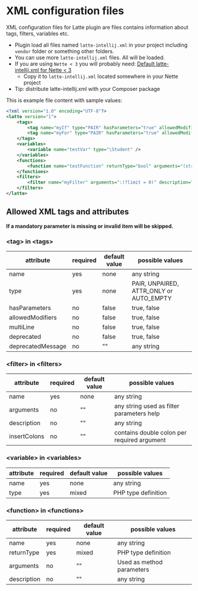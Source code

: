 # XML configuration files

XML configuration files for Latte plugin are files contains information about tags, filters, variables etc.

- Plugin load all files named `latte-intellij.xml` in your project including `vendor` folder or something other folders.
- You can use more `latte-intellij.xml` files. All will be loaded.
- If you are using `Nette < 3` you will probably need: [Default latte-intellij.xml for Nette < 3](https://github.com/nette-intellij/intellij-latte/blob/master/docs/bellowNette3.xml)
  - Copy it to `latte-intellij.xml` located somewhere in your Nette project
- Tip: distribute latte-intellij.xml with your Composer package

This is example file content with sample values:

```xml
<?xml version="1.0" encoding="UTF-8"?>
<latte version="1">
    <tags>
        <tag name="myIf" type="PAIR" hasParameters="true" allowedModifiers="false" deprecated="false" deprecatedMessage="MyIf is deprecated, use xxx instead." />
        <tag name="myFor" type="PAIR" hasParameters="true" allowedModifiers="false" multiLine="true" />
    </tags>
    <variables>
        <variable name="testVar" type="\Student" />
    </variables>
    <functions>
        <function name="testFunction" returnType="bool" arguments="(string $moduleName)" description="Test description" />
    </functions>
    <filters>
        <filter name="myFilter" arguments=":(?limit = 0)" description="Test filter description" insertColons=":" />
    </filters>
</latte>
```

## Allowed XML tags and attributes

**If a mandatory parameter is missing or invalid item will be skipped.** 

### &lt;tag&gt; in &lt;tags&gt;

| attribute         | required | default value | possible values                         |
|-------------------|----------|---------------|-----------------------------------------|
| name              | yes      | none          | any string                              |
| type              | yes      | none          | PAIR, UNPAIRED, ATTR_ONLY or AUTO_EMPTY |
| hasParameters     | no       | false         | true, false                             |
| allowedModifiers  | no       | false         | true, false                             |
| multiLine         | no       | false         | true, false                             |
| deprecated        | no       | false         | true, false                             |
| deprecatedMessage | no       | ""            | any string                              |

### &lt;filter&gt; in &lt;filters&gt;

| attribute    | required | default value | possible values                               |
|--------------|----------|---------------|-----------------------------------------------|
| name         | yes      | none          | any string                                    |
| arguments    | no       | ""            | any string used as filter parameters help     |
| description  | no       | ""            | any string                                    |
| insertColons | no       | ""            | contains double colon per required argument   |

### &lt;variable&gt; in &lt;variables&gt;

| attribute | required | default value | possible values     |
|-----------|----------|---------------|---------------------|
| name      | yes      | none          | any string          |
| type      | yes      | mixed         | PHP type definition |

### &lt;function&gt; in &lt;functions&gt;

| attribute   | required | default value | possible values                   |
|-------------|----------|---------------|-----------------------------------|
| name        | yes      | none          | any string                        |
| returnType  | yes      | mixed         | PHP type definition               |
| arguments   | no       | ""            | Used as method parameters         |
| description | no       | ""            | any string                        |
